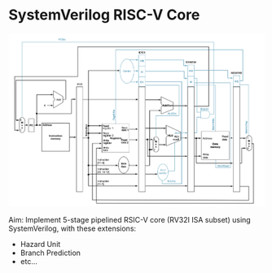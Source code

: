 # SystemVerilog RISC-V Core
![](docs/pipelined_without_hu.png)

Aim: Implement 5-stage pipelined RSIC-V core (RV32I ISA subset) using SystemVerilog, with these extensions:
- Hazard Unit
- Branch Prediction
- etc...